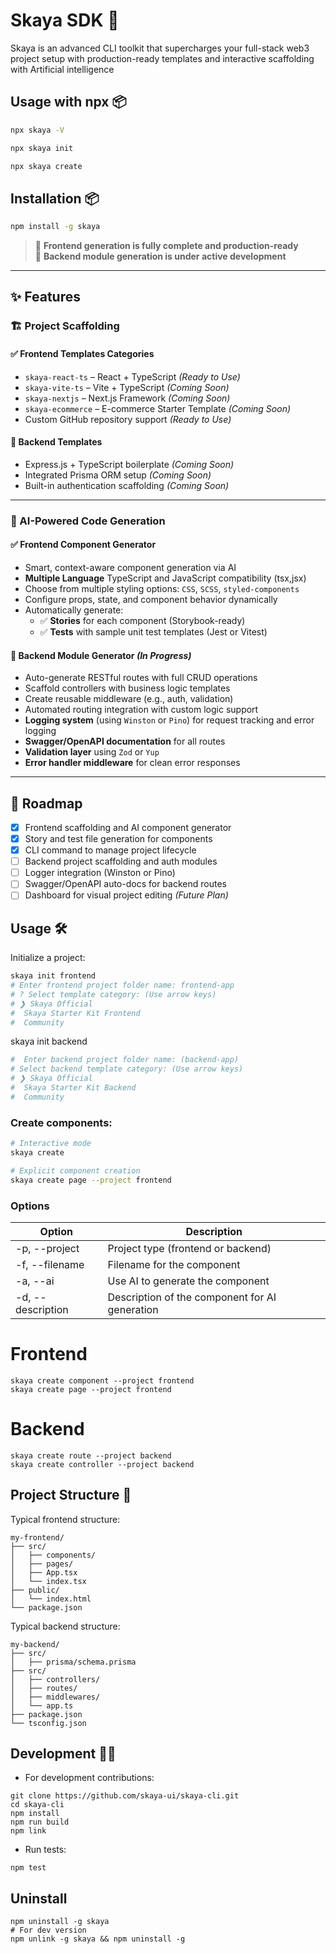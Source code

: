 # Skaya SDK 🚀

Skaya is an advanced CLI toolkit that supercharges your full-stack web3 project setup with production-ready templates and interactive scaffolding with Artificial intelligence

## Usage with npx 📦

```bash
npx skaya -V

npx skaya init

npx skaya create
```

## Installation 📦

```bash
npm install -g skaya
```

> 🚀 **Frontend generation is fully complete and production-ready**  
> 🔧 **Backend module generation is under active development**

---
## ✨ Features

### 🏗️ Project Scaffolding

#### ✅ Frontend Templates Categories

- `skaya-react-ts` – React + TypeScript *(Ready to Use)*
- `skaya-vite-ts` – Vite + TypeScript *(Coming Soon)*
- `skaya-nextjs` – Next.js Framework *(Coming Soon)*
- `skaya-ecommerce` – E-commerce Starter Template *(Coming Soon)*
- Custom GitHub repository support *(Ready to Use)*

#### 🔧 Backend Templates

- Express.js + TypeScript boilerplate *(Coming Soon)*
- Integrated Prisma ORM setup *(Coming Soon)*
- Built-in authentication scaffolding *(Coming Soon)*

---

### 🧩 AI-Powered Code Generation

#### ✅ Frontend Component Generator

- Smart, context-aware component generation via AI
- **Multiple Language** TypeScript and JavaScript compatibility (tsx,jsx)
- Choose from multiple styling options: `CSS`, `SCSS`, `styled-components`
- Configure props, state, and component behavior dynamically
- Automatically generate:
  - ✅ **Stories** for each component (Storybook-ready)
  - ✅ **Tests** with sample unit test templates (Jest or Vitest)

#### 🔧 Backend Module Generator *(In Progress)*

- Auto-generate RESTful routes with full CRUD operations
- Scaffold controllers with business logic templates
- Create reusable middleware (e.g., auth, validation)
- Automated routing integration with custom logic support
- **Logging system** (using `Winston` or `Pino`) for request tracking and error logging
- **Swagger/OpenAPI documentation** for all routes
- **Validation layer** using `Zod` or `Yup`
- **Error handler middleware** for clean error responses

---

## 📍 Roadmap

- [x] Frontend scaffolding and AI component generator
- [x] Story and test file generation for components
- [x] CLI command to manage project lifecycle
- [ ] Backend project scaffolding and auth modules
- [ ] Logger integration (Winston or Pino)
- [ ] Swagger/OpenAPI auto-docs for backend routes
- [ ] Dashboard for visual project editing *(Future Plan)*

## Usage 🛠

Initialize a project:

```bash
skaya init frontend
# Enter frontend project folder name: frontend-app
# ? Select template category: (Use arrow keys)
# ❯ Skaya Official
#  Skaya Starter Kit Frontend
#  Community
```

skaya init backend
```bash
#  Enter backend project folder name: (backend-app)
# Select backend template category: (Use arrow keys)
# ❯ Skaya Official
#  Skaya Starter Kit Backend
#  Community
```

### Create components:

```bash
# Interactive mode
skaya create

# Explicit component creation
skaya create page --project frontend
```
### Options

| Option | Description |
|--------|-------------|
| -p, --project <type> | Project type (frontend or backend) |
| -f, --filename <name> | Filename for the component |
| -a, --ai | Use AI to generate the component |
| -d, --description <text> | Description of the component for AI generation |

# Frontend
```
skaya create component --project frontend
skaya create page --project frontend
```

# Backend
```
skaya create route --project backend
skaya create controller --project backend
```

## Project Structure 🌳

Typical frontend structure:

```
my-frontend/
├── src/
│   ├── components/
│   ├── pages/
│   ├── App.tsx
│   └── index.tsx
├── public/
│   └── index.html
└── package.json
```

Typical backend structure:

```
my-backend/
├── src/
│   ├── prisma/schema.prisma
├── src/
│   ├── controllers/
│   ├── routes/
│   ├── middlewares/
│   └── app.ts
├── package.json
└── tsconfig.json
```

## Development 👨‍💻

- For development contributions:
```
git clone https://github.com/skaya-ui/skaya-cli.git
cd skaya-cli
npm install
npm run build
npm link
```

- Run tests:
```
npm test
```

## Uninstall
```
npm uninstall -g skaya
# For dev version
npm unlink -g skaya && npm uninstall -g
```